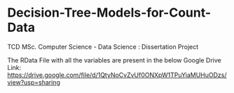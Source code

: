 # Decision-Tree-Models-for-Count-Data
TCD MSc. Computer Science - Data Science : Dissertation Project

The RData File with all the variables are present in the below Google Drive Link:
https://drive.google.com/file/d/1QtyNoCvZvUf0ONXpW1TPuYiaMUHuODzs/view?usp=sharing
